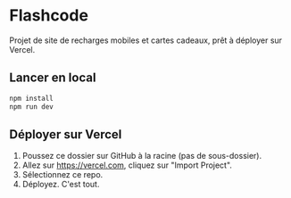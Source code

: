 # Flashcode

Projet de site de recharges mobiles et cartes cadeaux, prêt à déployer sur Vercel.

## Lancer en local

```bash
npm install
npm run dev
```

## Déployer sur Vercel

1. Poussez ce dossier sur GitHub à la racine (pas de sous-dossier).
2. Allez sur https://vercel.com, cliquez sur "Import Project".
3. Sélectionnez ce repo.
4. Déployez. C'est tout.